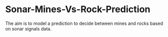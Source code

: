 # Sonar-Mines-Vs-Rock-Prediction

The aim is to model a prediction to decide between mines and rocks based on sonar signals data.
